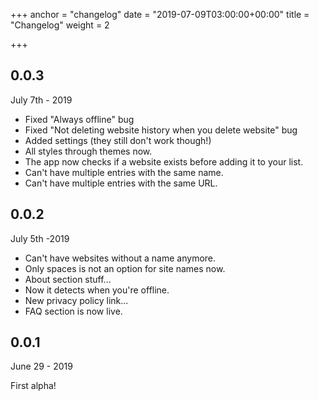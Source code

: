 +++
anchor = "changelog"
date = "2019-07-09T03:00:00+00:00"
title = "Changelog"
weight = 2

+++
## 0.0.3

July 7th - 2019

* Fixed "Always offline" bug
* Fixed "Not deleting website history when you delete website" bug
* Added settings (they still don't work though!)
* All styles through themes now.
* The app now checks if a website exists before adding it to your list.
* Can't have multiple entries with the same name.
* Can't have multiple entries with the same URL.

## 0.0.2

July 5th -2019

* Can't have websites without a name anymore.
* Only spaces is not an option for site names now.
* About section stuff...
* Now it detects when you're offline.
* New privacy policy link...
* FAQ section is now live.

## 0.0.1

June 29 - 2019

First alpha!